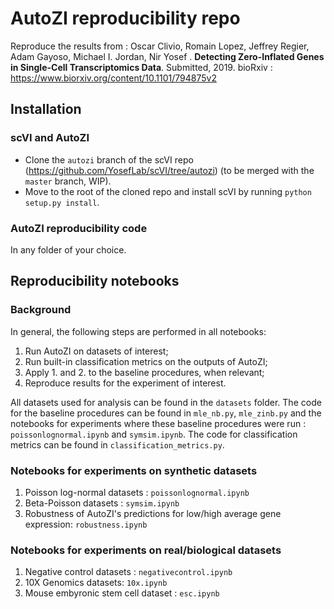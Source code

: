 # AutoZI reproducibility repo

Reproduce the results from :
Oscar Clivio, Romain Lopez, Jeffrey Regier, Adam Gayoso, Michael I. Jordan, Nir Yosef . **Detecting Zero-Inflated Genes in Single-Cell Transcriptomics Data**. Submitted, 2019.
bioRxiv : https://www.biorxiv.org/content/10.1101/794875v2

## Installation

### scVI and AutoZI

- Clone the `autozi` branch of the scVI repo (https://github.com/YosefLab/scVI/tree/autozi) (to be merged with the `master` branch, WIP).
- Move to the root of the cloned repo and install scVI by running `python setup.py install`.

### AutoZI reproducibility code

In any folder of your choice.

## Reproducibility notebooks

### Background

In general, the following steps are performed in all notebooks:
1. Run AutoZI on datasets of interest;
2. Run built-in classification metrics on the outputs of AutoZI;
3. Apply 1. and 2. to the baseline procedures, when relevant;
4. Reproduce results for the experiment of interest.

All datasets used for analysis can be found in the `datasets` folder. The code for the baseline procedures can be found in `mle_nb.py`, `mle_zinb.py` and the notebooks for experiments where these baseline procedures were run : `poissonlognormal.ipynb` and `symsim.ipynb`. The code for classification metrics can be found in `classification_metrics.py`.

### Notebooks for experiments on synthetic datasets

1. Poisson log-normal datasets : `poissonlognormal.ipynb`
2. Beta-Poisson datasets : `symsim.ipynb`
3. Robustness of AutoZI's predictions for low/high average gene expression: `robustness.ipynb`

### Notebooks for experiments on real/biological datasets

1. Negative control datasets : `negativecontrol.ipynb`
2. 10X Genomics datasets: `10x.ipynb`
3. Mouse embyronic stem cell dataset : `esc.ipynb`